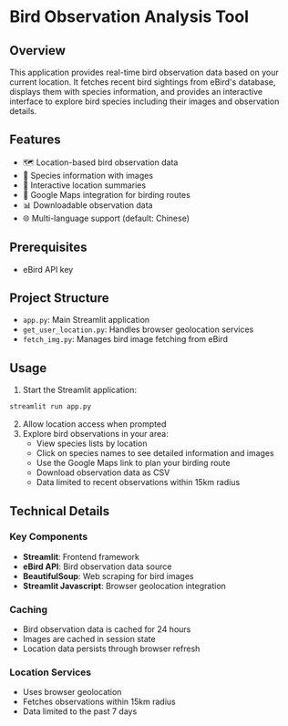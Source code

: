 # Bird Observation Analysis Tool

## Overview
This application provides real-time bird observation data based on your current location. It fetches recent bird sightings from eBird's database, displays them with species information, and provides an interactive interface to explore bird species including their images and observation details.

## Features
- 🗺️ Location-based bird observation data
- 🦜 Species information with images
- 📍 Interactive location summaries
- 🚗 Google Maps integration for birding routes
- 📊 Downloadable observation data
- 🌐 Multi-language support (default: Chinese)

## Prerequisites
- eBird API key

## Project Structure
- `app.py`: Main Streamlit application
- `get_user_location.py`: Handles browser geolocation services 
- `fetch_img.py`: Manages bird image fetching from eBird

## Usage

1. Start the Streamlit application:
```bash
streamlit run app.py
```

2. Allow location access when prompted
3. Explore bird observations in your area:
   - View species lists by location
   - Click on species names to see detailed information and images
   - Use the Google Maps link to plan your birding route
   - Download observation data as CSV
   - Data limited to recent observations within 15km radius

## Technical Details

### Key Components
- **Streamlit**: Frontend framework
- **eBird API**: Bird observation data source
- **BeautifulSoup**: Web scraping for bird images
- **Streamlit Javascript**: Browser geolocation integration

### Caching
- Bird observation data is cached for 24 hours
- Images are cached in session state
- Location data persists through browser refresh

### Location Services
- Uses browser geolocation
- Fetches observations within 15km radius
- Data limited to the past 7 days
